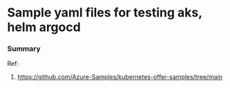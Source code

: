 # Sample yaml files for testing aks, helm argocd  

### Summary  




















Ref:
1. https://github.com/Azure-Samples/kubernetes-offer-samples/tree/main
   
